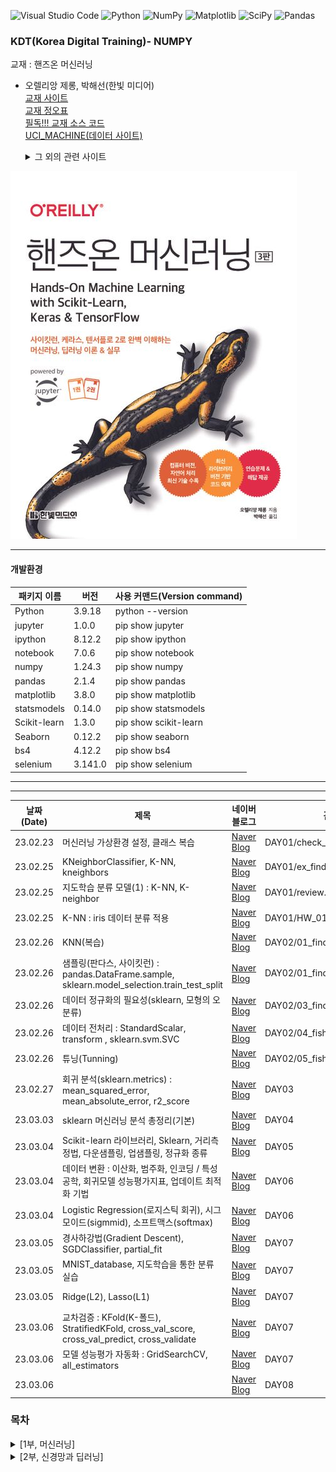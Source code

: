 ![Visual Studio Code](https://img.shields.io/badge/Visual%20Studio%20Code-0078d7.svg?style=for-the-badge&logo=visual-studio-code&logoColor=white)
![Python](https://img.shields.io/badge/python-3670A0?style=for-the-badge&logo=python&logoColor=ffdd54)
![NumPy](https://img.shields.io/badge/numpy-%23013243.svg?style=for-the-badge&logo=numpy&logoColor=white)
![Matplotlib](https://img.shields.io/badge/Matplotlib-%23ffffff.svg?style=for-the-badge&logo=Matplotlib&logoColor=black)
![SciPy](https://img.shields.io/badge/SciPy-%230C55A5.svg?style=for-the-badge&logo=scipy&logoColor=%white)
![Pandas](https://img.shields.io/badge/pandas-%23150458.svg?style=for-the-badge&logo=pandas&logoColor=white)

### KDT(Korea Digital Training)- NUMPY

교재 : 핸즈온 머신러닝

- 오렐리앙 제롱, 박해선(한빛 미디어)  
  [교재 사이트](https://product.kyobobook.co.kr/detail/S000208981368)  
  [교재 정오표](https://tensorflow.blog/handson-ml3/)  
  [필독!!! 교재 소스 코드](https://github.com/rickiepark/handson-ml3)  
  [UCI_MACHINE(데이터 사이트)](https://archive.ics.uci.edu/)
  <details>
  <summary>
    그 외의 관련 사이트
  </summary>

  [머신 러닝이 적용되는 사례](https://en.wikipedia.org/wiki/Machine_learning#Applications)  
   [learnpython.org](https://learnpython.org/)  
  [pandas.org](https://pandas.pydata.org/docs/)  
  [numpy.org](https://numpy.org/doc/stable/)  
  [matplotlib.org](https://matplotlib.org/stable/users/index)  
  [머신러닝강좌(앤드루 응)](https://www.coursera.org/learn/machine-learning/)  
  [사이킷런 사용자 가이드](https://scikit-learn.org/stable/user_guide.html)  
  [Quora-머신러닝 블로그](https://quora.com/What-are-the-best-artificial-intelligence-blogs-newsletters)

</details>

![alt text](./image/image.png)

<hr/>

#### 개발환경

| 패키지 이름  | 버전    | 사용 커맨드(Version command) |
| ------------ | ------- | ---------------------------- |
| Python       | 3.9.18  | python --version             |
| jupyter      | 1.0.0   | pip show jupyter             |
| ipython      | 8.12.2  | pip show ipython             |
| notebook     | 7.0.6   | pip show notebook            |
| numpy        | 1.24.3  | pip show numpy               |
| pandas       | 2.1.4   | pip show pandas              |
| matplotlib   | 3.8.0   | pip show matplotlib          |
| statsmodels  | 0.14.0  | pip show statsmodels         |
| Scikit-learn | 1.3.0   | pip show scikit-learn        |
| Seaborn      | 0.12.2  | pip show seaborn             |
| bs4          | 4.12.2  | pip show bs4                 |
| selenium     | 3.141.0 | pip show selenium            |

<hr/>

<hr/>   
   
|날짜(Date) | 제목 | 네이버 블로그 | 관련 디렉토리 |
| --------  | ---  | -----------| ------------|
| 23.02.23  |  머신러닝 가상환경 설정, 클래스 복습 | [Naver Blog](https://blog.naver.com/mathnoah/223362791122)         | DAY01/check_pk, ex_class, ex_class_02  |
| 23.02.25  |  KNeighborClassifier, K-NN, kneighbors | [Naver Blog](https://blog.naver.com/mathnoah/223364565653)         | DAY01/ex_find_fish.ipynb|
| 23.02.25  | 지도학습 분류 모델(1) : K-NN, K-neighbor  | [Naver Blog](https://blog.naver.com/mathnoah/223364567676)         | DAY01/review.ipynb  |
| 23.02.25  | K-NN : iris 데이터 분류 적용  | [Naver Blog](https://blog.naver.com/mathnoah/223364568845)         | DAY01/HW_01_명노아.ipynb  |
| 23.02.26  |KNN(복습) | [Naver Blog](https://blog.naver.com/mathnoah/223365314255)  | DAY02/01_find_fish_knn.ipynb  |
| 23.02.26  |샘플링(판다스, 사이킷런) : pandas.DataFrame.sample, sklearn.model_selection.train_test_split | [Naver Blog](https://blog.naver.com/mathnoah/223365376406)  | DAY02/01_find_fish_knn.ipynb  |
| 23.02.26  | 데이터 정규화의 필요성(sklearn, 모형의 오분류)| [Naver Blog](https://blog.naver.com/mathnoah/223365548990)  | DAY02/03_find_fish_normalization.ipynb  |
| 23.02.26  | 데이터 전처리 : StandardScalar, transform , sklearn.svm.SVC| [Naver Blog](https://blog.naver.com/mathnoah/223365678380)  | DAY02/04_fish_sklearn.ipynb  |
| 23.02.26  |튜닝(Tunning) | [Naver Blog](https://blog.naver.com/mathnoah/223365773861)  | DAY02/05_fish_Tunning.ipynb  |
| 23.02.27  | 회귀 분석(sklearn.metrics) : mean_squared_error, mean_absolute_error, r2_score | [Naver Blog](https://blog.naver.com/mathnoah/223366718832)  | DAY03  |
| 23.03.03  | sklearn 머신러닝 분석 총정리(기본)| [Naver Blog](https://blog.naver.com/mathnoah/223371692522)  | DAY04  |
| 23.03.04  |  Scikit-learn 라이브러리, Sklearn, 거리측정법, 다운샘플링, 업샘플링, 정규화 종류| [Naver Blog](https://blog.naver.com/mathnoah/223372584445)  | DAY05  |
| 23.03.04  | 데이터 변환 : 이산화, 범주화, 인코딩 / 특성공학, 회귀모델 성능평가지표, 업데이트 최적화 기법 | [Naver Blog](https://blog.naver.com/mathnoah/223372644891)  | DAY06  |
| 23.03.04  | Logistic Regression(로지스틱 회귀), 시그모이드(sigmmid), 소프트맥스(softmax) | [Naver Blog](https://blog.naver.com/mathnoah/223372670356)  | DAY06  |
| 23.03.05  | 경사하강법(Gradient Descent), SGDClassifier, partial_fit | [Naver Blog](https://blog.naver.com/mathnoah/223373496572)  | DAY07  |
| 23.03.05  |  MNIST_database, 지도학습을 통한 분류 실습 | [Naver Blog](https://blog.naver.com/mathnoah/223373716117)  | DAY07  |
| 23.03.05  | Ridge(L2), Lasso(L1) | [Naver Blog](https://blog.naver.com/mathnoah/223373795689)  | DAY07  |
| 23.03.06  |  교차검증 : KFold(K-폴드), StratifiedKFold, cross_val_score, cross_val_predict, cross_validate| [Naver Blog](https://blog.naver.com/mathnoah/223374614841)  | DAY07  |
| 23.03.06  | 모델 성능평가 자동화 : GridSearchCV, all_estimators | [Naver Blog](https://blog.naver.com/mathnoah/223374622306)  | DAY07  |
| 23.03.06  |  | [Naver Blog]()  | DAY08  |

### 목차

<details>
  <summary>
    [1부, 머신러닝]
  </summary>
  
# [1부 머신러닝]
## 1장 한눈에 보는 머신러닝
### 1.1 머신러닝이란?
### 1.2 왜 머신러닝을 사용하나요?
### 1.3 애플리케이션 사례
### 1.4 머신러닝 시스템의 종류
- 1.4.1 훈련 지도 방식
  - 지도 학습
  - 비지도 학습
  - 준비도 학습
  - 자기 지도 학습
  - 강화 학습
- 1.4.2 배치 학습과 온라인 학습
  - 배치 학습
  - 온라인 학습
- 1.4.3 사례 기반 학습과 모델 기반 학습
  - 사례 기반 학습
  - 모델 기반 학습
### 1.5 머신러닝의 주요 도전 과제
- 1.5.1 충분하지 않은 양의 훈련 데이터
- 1.5.2 대표성 없는 훈련 데이터
- 1.5.3 낮은 품질의 데이터
- 1.5.4 관련없는 특성
- 1.5.5 훈련 데이터 과대적합
- 1.5.6 훈련 데이터 과소적합
- 1.5.7 핵심 요약
### 1.6 테스트와 검증
- 1.6.1 하이퍼파라미터 튜닝과 모델 선택
- 1.6.2 데이터 불일치
## 연습문제

## 2장 머신러닝 프로젝트 처음부터 끝까지

### 2.1 실제 데이터로 작업하기

### 2.2 큰 그림 보기

- 2.2.1 문제 정의
- 2.2.2 성능 측정 지표 선택
- 2.2.3 가정 검사

### 2.3 데이터 가져오기

- 2.3.1 구글 코랩을 사용하여 예제 코드 실행하기
- 2.3.2 코드와 데이터 저장하기
- 2.3.3 대화식 환경의 편리함과 위험
- 2.3.4 책의 코드와 노트북의 코드
- 2.3.5 데이터 다운로드
- 2.3.6 데이터 구조 훑어보기
- 2.3.7 테스트 세트 만들기

### 2.4 데이터 이해를 위한 탐색과 시각화

- 2.4.1 지리적 데이터 시각화하기
- 2.4.2 상관관계 조사하기
- 2.4.3 특성 조합으로 실험하기

### 2.5 머신러닝 알고리즘을 위한 데이터 준비

- 2.5.1 데이터 정제
- 2.5.2 텍스트와 범주형 특성 다루기
- 2.5.3 특성 스케일과 변환
- 2.5.4 사용자 정의 변환기
- 2.5.5 변환 파이프라인

### 2.6 모델 선택과 훈련

- 2.6.1 훈련 세트에서 훈련하고 평가하기
- 2.6.2 교차 검증으로 평가하기

### 2.7 모델 미세 튜닝

- 2.7.1 그리드 서치
- 2.7.2 랜덤 서치
- 2.7.3 앙상블 방법
- 2.7.4 최상의 모델과 오차 분석
- 2.7.5 테스트 세트로 시스템 평가하기

### 2.8 론칭, 모니터링, 시스템 유지 보수

### 2.9 직접 해보세요!

## 연습문제

## 3장 분류

### 3.1 MNIST

### 3.2 이진 분류기 훈련

### 3.3 성능 측정

- 3.3.1 교차 검증을 사용한 정확도 측정
- 3.3.2 오차 행렬
- 3.3.3 정밀도와 재현율
- 3.3.4 정밀도/재현율 트레이드오프
- 3.3.5 ROC 곡선

### 3.4 다중 분류

### 3.5 오류 분석

### 3.6 다중 레이블 분류

### 3.7 다중 출력 분류

## 연습문제

## 4장 모델 훈련

### 4.1 선형 회귀

- 4.1.1 정규 방정식
- 4.1.2 계산 복잡도

### 4.2 경사 하강법

- 4.2.1 배치 경사 하강법
- 4.2.2 확률적 경사 하강법
- 4.2.3 미니배치 경사 하강법

### 4.3 다항 회귀

### 4.4 학습 곡선

### 4.5 규제가 있는 선형 모델

- 4.5.1 릿지 회귀
- 4.5.2 라쏘 회귀
- 4.5.3 엘라스틱넷
- 4.5.4 조기 종료

### 4.6 로지스틱 회귀

- 4.6.1 확률 추정
- 4.6.2 훈련과 비용 함수
- 4.6.3 결정 경계
- 4.6.4 소프트맥스 회귀

## 연습문제

## 5장 서포트 벡터 머신

### 5.1 선형 SVM 분류

- 5.1.1 소프트 마진 분류

### 5.2 비선형 SVM 분류

- 5.2.1 다항식 커널
- 5.2.2 유사도 특성
- 5.2.3 가우스 RBF 커널
- 5.2.4 계산 복잡도

### 5.3 SVM 회귀

### 5.4 SVM 이론

- 5.5.1 커널 SVM

## 연습문제

## 6장 결정 트리

### 6.1 결정 트리 학습과 시각화

### 6.2 예측

### 6.3 클래스 확률 추정

### 6.4 CART 훈련 알고리즘

### 6.5 계산 복잡도

### 6.6 지니 불순도 또는 엔트로피?

### 6.7 규제 매개변수

### 6.8 회귀

### 6.9 축 방향에 대한 민감성

### 6.10 결정 트리의 분산 문제

## 연습문제

## 7장 앙상블 학습과 랜덤 포레스트

### 7.1 투표 기반 분류기

### 7.2 배깅과 페이스팅

- 7.2.1 사이킷런의 배깅과 페이스팅
- 7.2.2 OOB 평가

### 7.3 랜덤 패치와 랜덤 서브스페이스

### 7.4 랜덤 포레스트

- 7.4.1 엑스트라 트리
- 7.4.2 특성 중요도

### 7.5 부스팅

- 7.5.1 AdaBoost
- 7.5.2 그레이디언트 부스팅
- 7.5.3 히스토그램 기반 그레이디언트 부스팅
- 7.6 스태킹

## 연습문제

## 8장 차원 축소

### 8.1 차원의 저주

### 8.2 차원 축소를 위한 접근법

- 8.2.1 투영
- 8.2.2 매니폴드 학습

### 8.3 주성분 분석

- 8.3.1 분산 보존
- 8.3.2 주성분
- 8.3.3 d차원으로 투영하기
- 8.3.4 사이킷런 사용하기
- 8.3.5 설명된 분산의 비율
- 8.3.6 적절한 차원 수 선택
- 8.3.7 압축을 위한 PCA
- 8.3.8 랜덤 PCA
- 8.3.9 점진적 PCA

### 8.4 랜덤 투영

### 8.5 지역 선형 임베딩

### 8.6 다른 차원 축소 기법

## 연습문제

## 9장 비지도 학습

### 9.1 군집

- 9.1.1 k-평균
  - k-평균 알고리즘
  - 센트로이드 초기화 방법
  - k-평균 속도 개선과 미니배치 k-평균
  - 최적의 클러스터 개수 찾기
- 9.1.2 k-평균의 한계
- 9.1.3 군집을 사용한 이미지 분할
- 9.1.4 군집을 사용한 준지도 학습
- 9.1.5 DBSCAN
- 9.1.6 다른 군집 알고리즘

### 9.2 가우스 혼합

- 9.2.1 가우스 혼합을 사용한 이상치 탐지
- 9.2.2 클러스터 개수 선택
- 9.2.3 베이즈 가우스 혼합 모델
- 9.2.4 이상치 탐지와 특이치 탐지를 위한 알고리즘

## 연습문제

## 10장 케라스를 사용한 인공 신경망 소개

### 10.1 생물학적 뉴런에서 인공 뉴런까지

- 10.1.1 생물학적 뉴런
- 10.1.2 뉴런을 사용한 논리 연산
- 10.1.3 퍼셉트론
- 10.1.4 다층 퍼셉트론과 역전파
- 10.1.5 회귀를 위한 다층 퍼셉트론
- 10.1.6 분류를 위한 다층 퍼셉트론

### 10.2 케라스로 다층 퍼셉트론 구현하기

- 10.2.1 시퀀셜 API로 이미지 분류기 만들기
  - 케라스로 데이터셋 적재하기
  - 시퀀셜 API로 모델 만들기
  - 모델 컴파일
  - 모델 훈련과 평가
  - 모델로 예측 만들기
- 10.2.2 시퀀셜 API로 회귀용 다층 퍼셉트론 만들기
- 10.2.3 함수형 API로 복잡한 모델 만들기
- 10.2.4 서브클래싱 API로 동적 모델 만들기
- 10.2.5 모델 저장과 복원하기
- 10.2.6 콜백 사용하기
- 10.2.7 텐서보드로 시각화하기

### 10.3 신경망 하이퍼파라미터 튜닝하기

- 10.3.1 은닉 층 개수
- 10.3.2 은닉 층의 뉴런 개수
- 10.3.3 학습률, 배치 크기 그리고 다른 하이퍼파라미터

## 연습문제

## 11장 심층 신경망 훈련

### 11.1 그레이디언트 소실과 폭주 문제

- 11.1.1 글로럿과 He 초기화
- 11.1.2 고급 활성화 함수
  - LeakyReLU
  - ELU와 SELU
  - GELU, Swish, Mish
- 11.1.3 배치 정규화
  - 케라스로 배치 정규화 구현하기
- 11.1.4 그레이디언트 클리핑

### 11.2 사전 훈련된 층 재사용하기

- 11.2.1 케라스를 사용한 전이 학습
- 11.2.2 비지도 사전 훈련
- 11.2.3 보조 작업에서 사전 훈련

### 11.3 고속 옵티마이저

- 11.3.1 모멘텀 최적화
- 11.3.2 네스테로프 가속 경사
- 11.3.3 AdaGrad
- 11.3.4 RMSProp
- 11.3.5 Adam
- 11.3.6 AdaMax
- 11.3.7 Nadam
- 11.3.8 AdamW
- 11.3.9 학습률 스케줄링

### 11.4 규제를 사용해 과대적합 피하기

- 11.4.1 l1과 l2 규제
- 11.4.2 드롭아웃
- 11.4.3 몬테 카를로 드롭아웃
- 11.4.4 맥스-노름 규제

### 11.5 요약 및 실용적인 가이드라인

## 연습문제

</details>

<div>
<details>
  <summary>
    [2부, 신경망과 딥러닝]
  </summary>

# 12장 텐서플로를 사용한 사용자 정의 모델과 훈련

## 12.1 텐서플로 훑어보기

## 12.2 넘파이처럼 텐서플로 사용하기

### 12.2.1 텐서와 연산

### 12.2.2 텐서와 넘파이

### 12.2.3 타입 변환

### 12.2.4 변수

### 12.2.5 다른 데이터 구조

## 12.3 사용자 정의 모델과 훈련 알고리즘

### 12.3.1 사용자 정의 손실 함수

### 12.3.2 사용자 정의 요소를 가진 모델을 저장하고 로드하기

### 12.3.3 활성화 함수, 초기화, 규제, 제한을 커스터마이징하기

### 12.3.4 사용자 정의 지표

### 12.3.5 사용자 정의 층

### 12.3.6 사용자 정의 모델

### 12.3.7 모델 구성 요소에 기반한 손실과 지표

### 12.3.8 자동 미분으로 그레이디언트 계산하기

### 12.3.9 사용자 정의 훈련 반복

## 12.4 텐서플로 함수와 그래프

### 12.4.1 오토그래프와 트레이싱

### 12.4.2 텐서플로 함수 사용법

## 연습문제

# 13장 텐서플로를 사용한 데이터 적재와 전처리

## 13.1 데이터 API

### 13.1.1 연쇄 변환

### 13.1.2 데이터 셔플링

### 13.1.3 여러 파일에서 한 줄씩 번갈아 읽기

### 13.1.4 데이터 전처리

### 13.1.5 데이터 적재와 전처리 합치기

### 13.1.6 프리페치

### 13.1.7 케라스와 데이터셋 사용하기

## 13.2 TFRecord 포맷

### 13.2.1 압축된 TFRecord 파일

### 13.2.2 프로토콜 버퍼 개요

### 13.2.3 텐서플로 프로토콜 버퍼

### 13.2.4 Example 프로토콜 버퍼 읽고 파싱하기

### 13.2.5 SequenceExample 프로토콜 버퍼로 리스트의 리스트 다루기

## 13.3 케라스의 전처리 층

### 13.3.1 Normalization 층

### 13.3.2 Discretization 층

### 13.3.3 CategoryEncoding 층

### 13.3.4 StringLookup 층

### 13.3.5 Hashing 층

### 13.3.6 임베딩을 사용해 범주형 특성 인코딩하기

### 13.3.7 텍스트 전처리

### 13.3.8 사전 훈련된 언어 모델 구성 요소 사용하기

### 13.3.9 이미지 전처리 층

## 13.5 텐서플로 데이터셋 프로젝트

## 연습문제

# 14장 합성곱 신경망을 사용한 컴퓨터 비전

## 14.1 시각 피질 구조

## 14.2 합성곱 층

### 14.2.1 필터

### 14.2.2 여러 가지 특성 맵 쌓기

### 14.2.3 케라스로 합성곱 층 구현하기

### 14.2.4 메모리 요구 사항

## 14.3 풀링 층

## 14.4 케라스로 풀링 층 구현하기

## 14.5 CNN 구조

### 14.5.1 LeNet-5

### 14.5.2 AlexNet

### 14.5.3 GoogLeNet

### 14.5.4 VGGNet

### 14.5.5 ResNet

### 14.5.6 Xception

### 14.5.7 SENet

### 14.5.8 주목할 만한 다른 구조

### 14.5.9 올바른 CNN 구조 선택

## 14.6 케라스로 ResNet-34 CNN 구현하기

## 14.7 케라스의 사전 훈련 모델 사용하기

## 14.8 사전 훈련된 모델을 사용한 전이 학습

## 14.9 분류와 위치 추정

## 14.10 객체 탐지

### 14.10.1 완전 합성곱 신경망

### 14.10.2 YOLO

## 14.11 객체 추적

## 14.12 시맨틱 분할

## 연습문제

# 15장 RNN과 CNN을 사용한 시퀀스 처리

## 15.1 순환 뉴런과 순환 층

### 15.1.1 메모리 셀

### 15.1.2 입력과 출력 시퀀스

## 15.2 RNN 훈련하기

## 15.3 시계열 예측하기

### 15.3.1 ARMA 모델

### 15.3.2 머신러닝 모델을 위한 데이터 준비하기

### 15.3.3 선형 모델로 예측하기

### 15.3.4 간단한 RNN으로 예측하기

### 15.3.5 심층 RNN으로 예측하기

### 15.3.6 다변량 시계열 예측하기

### 15.3.7 여러 타임 스텝 앞 예측하기

### 15.3.8 시퀀스-투-시퀀스 모델로 예측하기

## 15.4 긴 시퀀스 다루기

### 15.4.1 불안정한 그레이디언트 문제와 싸우기

### 15.4.2 단기 기억 문제 해결하기

#### LSTM 셀

#### GRU 셀

#### 1D 합성곱 층으로 시퀀스 처리하기

#### WaveNet

## 연습문제

# 16장 RNN과 어텐션을 사용한 자연어 처리

## 16.1 Char-RNN으로 셰익스피어 문체 생성하기

### 16.1.1 훈련 데이터셋 만들기

### 16.1.2 Char-RNN 모델 만들고 훈련하기

### 16.1.3 가짜 셰익스피어 텍스트 생성하기

### 16.1.4 상태가 있는 RNN

## 16.2 감성 분석

### 16.2.1 마스킹

### 16.2.2 사전 훈련된 임베딩과 언어 모델 재사용하기

## 16.3 신경망 기계 번역을 위한 인코더-디코더 네트워크

### 16.3.1 양방향 RNN

### 16.3.2 빔 서치

## 16.4 어텐션 메커니즘

### 16.4.1 트랜스포머 구조: 어텐션만 있으면 된다

#### 위치 인코딩

#### 멀티 헤드 어텐션

## 16.5 언어 모델 분야의 최근 혁신

## 16.6 비전 트랜스포머

## 16.7 허깅 페이스의 트랜스포머스 라이브러리

## 연습문제

# 17장 오토인코더, GAN 그리고 확산 모델

## 17.1 효율적인 데이터 표현

## 17.2 과소완전 선형 오토인코더로 PCA 수행하기

## 17.3 적층 오토인코더

### 17.3.1 케라스로 적층 오토인코더 구현하기

### 17.3.2 재구성 시각화

### 17.3.3 패션 MNIST 데이터셋 시각화

### 17.3.4 적층 오토인코더를 사용한 비지도 사전 훈련

### 17.3.5 가중치 묶기

### 17.3.6 오토인코더 한 개씩 훈련하기

## 17.4 합성곱 오토인코더

## 17.5 잡음 제거 오토인코더

## 17.6 희소 오토인코더

## 17.7 변이형 오토인코더

### 17.7.1 패션 MNIST 이미지 생성하기

## 17.8 생성적 적대 신경망

### 17.8.1 GAN 훈련의 어려움

### 17.8.2 심층 합성곱 GAN

### 17.8.3 ProGAN

#### 미니배치 표준 편차 층

#### 동일한 학습 속도

#### 픽셀별 정규화 층

### 17.8.4 StyleGAN

#### 매핑 네트워크

#### 합성 네트워크

## 17.9 확산 모델

## 연습문제

# 18장 강화 학습

## 18.1 보상을 최적화하기 위한 학습

## 18.2 정책 탐색

## 18.3 OpenAI Gym

## 18.4 신경망 정책

## 18.5 행동 평가: 신용 할당 문제

## 18.6 정책 그레이디언트

## 18.7 마르코프 결정 과정

## 18.8 시간차 학습

## 18.9 Q-러닝

### 18.9.1 탐험 정책

### 18.9.2 근사 Q-러닝과 심층 Q-러닝

## 18.10 심층 Q-러닝 구현

## 18.11 심층 Q-러닝의 변형

### 18.11.1 고정 Q-가치 타깃

### 18.11.2 더블 DQN

### 18.11.3 우선 순위 기반 경험 재생

### 18.11.4 듀얼링 DQN

## 18.12 다른 강화 학습 알고리즘

## 연습문제

# 19장 대규모 텐서플로 모델 훈련과 배포

## 19.1 텐서플로 모델 서빙

### 19.1.1 텐서플로 서빙 사용하기

#### SavedModel로 내보내기

#### 텐서플로 서빙 설치하고 시작하기

#### REST API로 TF 서빙에 쿼리하기

#### gRPC API로 TF 서빙에 쿼리하기

#### 새로운 버전의 모델 배포하기

### 19.1.2 버텍스 AI에서 예측 서비스 만들기

### 19.1.3 버텍스 AI에서 배치 예측 작업 실행하기

## 19.2 모바일 또는 임베디드 디바이스에 모델 배포하기

## 19.3 웹 페이지에서 모델 실행하기

## 19.4 계산 속도를 높이기 위해 GPU 사용하기

### 19.4.1 GPU 구매하기

### 19.4.2 GPU RAM 관리하기

### 19.4.3 디바이스에 연산과 변수 할당하기

### 19.4.4 다중 장치에서 병렬 실행하기

## 19.5 다중 장치에서 모델 훈련하기

### 19.5.1 모델 병렬화

### 19.5.2 데이터 병렬화

#### 미러드 전략을 사용한 데이터 병렬화

#### 중앙 집중적인 파라미터를 사용한 데이터 병렬화

#### 대역폭 포화

### 19.5.3 분산 전략 API를 사용한 대규모 훈련

### 19.5.4 텐서플로 클러스터에서 모델 훈련하기

### 19.5.5 버텍스 AI에서 대규모 훈련 작업 실행하기

### 19.5.6 버텍스 AI의 하이퍼파라미터 튜닝

## 연습문제

# 마치며

[3부 부록]

## 부록 A 연습문제 정답

## 부록 B 머신러닝 프로젝트 체크리스트

### B.1 문제를 정의하고 큰 그림을 그립니다

### B.2 데이터를 수집합니다

### B.3 데이터를 탐색합니다

### B.4 데이터를 준비합니다

### B.5 가능성 있는 몇 개의 모델을 고릅니다

### B.6 모델을 미세 튜닝합니다

### B.7 솔루션을 출시합니다

### B.8 시스템을 론칭합니다!

## 부록 C 자동 미분

### C.1 수동 미분

### C.2 유한 차분 근사

### C.3 전진 모드 자동 미분

### C.4 후진 모드 자동 미분

## 부록 D 특수한 데이터 구조

### D.1 문자열

### D.2 래그드 텐서

### D.3 희소 텐서

### D.4 텐서 배열

### D.5 집합

### D.6 큐

## 부록 E 텐서플로 그래프

### E.1 TF 함수와 콘크리트 함수

### E.2 함수 정의와 함수 그래프 탐험하기

### E.3 트레이싱 자세히 보기

### E.4 오토그래프로 제어 흐름 표현하기

### E.5 TF 함수에서 변수와 다른 리소스 다루기

### E.6 케라스로 TF 함수 사용하기(또는 사용하기 않기)

</details>
</div>
